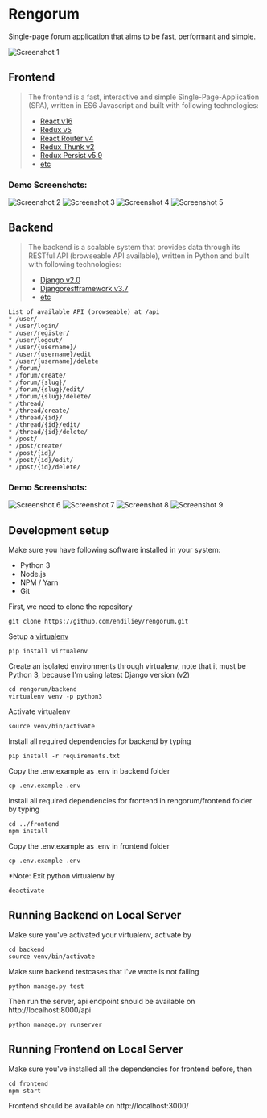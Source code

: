 # Rengorum
Single-page forum application that aims to be fast, performant and simple.

![Screenshot 1](preview/frontend_1.PNG)


## Frontend
> The frontend is a fast, interactive and simple Single-Page-Application (SPA), written in ES6 Javascript and built with following technologies:
> * [React v16](https://facebook.github.io/react/)
> * [Redux v5](http://redux.js.org/)
> * [React Router v4](https://github.com/ReactTraining/react-router)
> * [Redux Thunk v2](https://github.com/gaearon/redux-thunk)
> * [Redux Persist v5.9](https://github.com/rt2zz/redux-persist)
> * [etc](https://github.com/endiliey/rengorum/blob/master/frontend/package.json)

### Demo Screenshots:
![Screenshot 2](preview/frontend_2.PNG)
![Screenshot 3](preview/frontend_3.PNG)
![Screenshot 4](preview/frontend_4.PNG)
![Screenshot 5](preview/frontend_5.PNG)

## Backend
> The backend is a scalable system that provides data through its RESTful API (browseable API available), written in Python and built with following technologies:
> * [Django v2.0](https://www.djangoproject.com/)
> * [Djangorestframework v3.7](http://www.django-rest-framework.org/)
> * [etc](https://github.com/endiliey/rengorum/blob/master/requirements.txt)

```
List of available API (browseable) at /api
* /user/
* /user/login/
* /user/register/
* /user/logout/
* /user/{username}/
* /user/{username}/edit
* /user/{username}/delete
* /forum/
* /forum/create/
* /forum/{slug}/
* /forum/{slug}/edit/
* /forum/{slug}/delete/
* /thread/
* /thread/create/
* /thread/{id}/
* /thread/{id}/edit/
* /thread/{id}/delete/
* /post/
* /post/create/
* /post/{id}/
* /post/{id}/edit/
* /post/{id}/delete/
```

### Demo Screenshots:
![Screenshot 6](preview/backend_1.PNG)
![Screenshot 7](preview/backend_2.PNG)
![Screenshot 8](preview/backend_3.PNG)
![Screenshot 9](preview/backend_4.PNG)

## Development setup

Make sure you have following software installed in your system:
* Python 3
* Node.js
* NPM / Yarn
* Git

First, we need to clone the repository
```
git clone https://github.com/endiliey/rengorum.git
```

Setup a [virtualenv](https://virtualenv.pypa.io/en/stable/)
```
pip install virtualenv
```

Create an isolated environments through virtualenv, note that it must be Python 3, because I'm using latest Django version (v2)
```
cd rengorum/backend
virtualenv venv -p python3
```

Activate virtualenv
```
source venv/bin/activate
```

Install all required dependencies for backend by typing
```
pip install -r requirements.txt
```

Copy the .env.example as .env in backend folder
```
cp .env.example .env
```

Install all required dependencies for frontend in rengorum/frontend folder by typing
```
cd ../frontend
npm install
```

Copy the .env.example as .env in frontend folder
```
cp .env.example .env
```

*Note: Exit python virtualenv by
```
deactivate
```

## Running Backend on Local Server
Make sure you've activated your virtualenv, activate by
```
cd backend
source venv/bin/activate
```

Make sure backend testcases that I've wrote is not failing
```
python manage.py test
```

Then run the server, api endpoint should be available on http://localhost:8000/api

```
python manage.py runserver
```

## Running Frontend on Local Server
Make sure you've installed all the dependencies for frontend before, then
```
cd frontend
npm start
```

Frontend should be available on http://localhost:3000/
